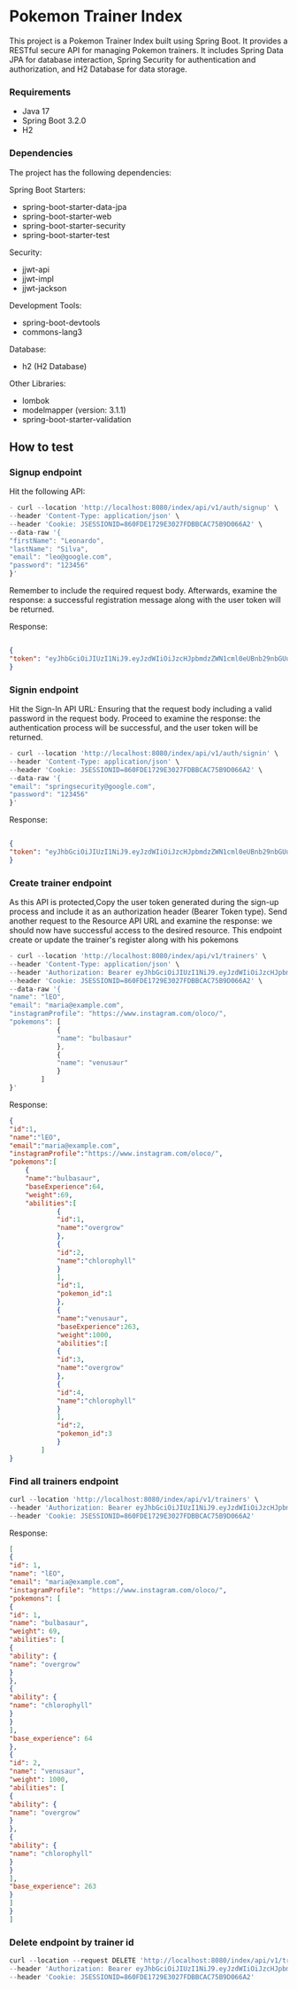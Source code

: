 # Pokemon Trainer Index

This project is a Pokemon Trainer Index built using Spring Boot. It provides a RESTful secure API for managing Pokemon trainers.
It includes Spring Data JPA for database interaction, Spring Security for authentication and authorization, and H2 Database for data storage.
### Requirements

- Java 17
- Spring Boot 3.2.0
- H2

### Dependencies
The project has the following dependencies:

Spring Boot Starters:
- spring-boot-starter-data-jpa
- spring-boot-starter-web
- spring-boot-starter-security
- spring-boot-starter-test

Security:
- jjwt-api
- jjwt-impl
- jjwt-jackson

Development Tools:
- spring-boot-devtools
- commons-lang3

Database:
- h2 (H2 Database)

Other Libraries:
- lombok
- modelmapper (version: 3.1.1)
- spring-boot-starter-validation

## How to test
### Signup endpoint
Hit the following API:
```js
- curl --location 'http://localhost:8080/index/api/v1/auth/signup' \
--header 'Content-Type: application/json' \
--header 'Cookie: JSESSIONID=860FDE1729E3027FDBBCAC75B9D066A2' \
--data-raw '{
"firstName": "Leonardo",
"lastName": "Silva",
"email": "leo@google.com",
"password": "123456"
}'
```

Remember to include the required request body. Afterwards, examine the response: a successful 
registration message along with the user token will be returned.


Response:
```json

{
"token": "eyJhbGciOiJIUzI1NiJ9.eyJzdWIiOiJzcHJpbmdzZWN1cml0eUBnb29nbGUuY29tIiwiaWF0IjoxNzAzMzc0MTA1LCJleHAiOjE3MDMzNzU1NDV9.skJRpg5v34bBC0j2gpMx2pe1bvrXFprhl4U5Wb1p4EU"
}
```

### Signin endpoint
Hit the Sign-In API URL:
Ensuring that the request body  including a valid password in the request body. 
Proceed to examine the response: the authentication process will be successful, and the user token will be returned.
```js
- curl --location 'http://localhost:8080/index/api/v1/auth/signin' \
--header 'Content-Type: application/json' \
--header 'Cookie: JSESSIONID=860FDE1729E3027FDBBCAC75B9D066A2' \
--data-raw '{
"email": "springsecurity@google.com",
"password": "123456"
}'
```  

Response:
```json

{
"token": "eyJhbGciOiJIUzI1NiJ9.eyJzdWIiOiJzcHJpbmdzZWN1cml0eUBnb29nbGUuY29tIiwiaWF0IjoxNzAzMzc0MTA5LCJleHAiOjE3MDMzNzU1NDl9.i2RkwSYgT0o2vAwnYDRwpeGm3110XugV5or4NHHU_PQ"
}
```
### Create trainer endpoint
As this API is protected,Copy the user token generated during the sign-up process and include it as an authorization header (Bearer Token type). Send another request to the Resource API URL and examine the response: we should now have successful access to the desired resource.
This endpoint create or update the trainer's register along with his pokemons 
```js
- curl --location 'http://localhost:8080/index/api/v1/trainers' \
--header 'Content-Type: application/json' \
--header 'Authorization: Bearer eyJhbGciOiJIUzI1NiJ9.eyJzdWIiOiJzcHJpbmdzZWN1cml0eUBnb29nbGUuY29tIiwiaWF0IjoxNzAzMzc0MTA5LCJleHAiOjE3MDMzNzU1NDl9.i2RkwSYgT0o2vAwnYDRwpeGm3110XugV5or4NHHU_PQ' \
--header 'Cookie: JSESSIONID=860FDE1729E3027FDBBCAC75B9D066A2' \
--data-raw '{
"name": "lEO",
"email": "maria@example.com",
"instagramProfile": "https://www.instagram.com/oloco/",
"pokemons": [
            {
            "name": "bulbasaur" 
            },
            {
            "name": "venusaur"
            }
        ]
}'
```

 
Response:
```json
{
"id":1,
"name":"lEO",
"email":"maria@example.com",
"instagramProfile":"https://www.instagram.com/oloco/",
"pokemons":[
    {
    "name":"bulbasaur",
    "baseExperience":64,
    "weight":69,
    "abilities":[
            {
            "id":1,
            "name":"overgrow"
            },
            {
            "id":2,
            "name":"chlorophyll"
            }
            ],
            "id":1,
            "pokemon_id":1
            },
            {
            "name":"venusaur",
            "baseExperience":263,
            "weight":1000,
            "abilities":[
            {
            "id":3,
            "name":"overgrow"
            },
            {
            "id":4,
            "name":"chlorophyll"
            }
            ],
            "id":2,
            "pokemon_id":3
            }
        ]
}
```
### Find all trainers endpoint
```js
curl --location 'http://localhost:8080/index/api/v1/trainers' \
--header 'Authorization: Bearer eyJhbGciOiJIUzI1NiJ9.eyJzdWIiOiJzcHJpbmdzZWN1cml0eUBnb29nbGUuY29tIiwiaWF0IjoxNzAzMzc0MTA5LCJleHAiOjE3MDMzNzU1NDl9.i2RkwSYgT0o2vAwnYDRwpeGm3110XugV5or4NHHU_PQ' \
--header 'Cookie: JSESSIONID=860FDE1729E3027FDBBCAC75B9D066A2'
```
Response:
```json
[
{
"id": 1,
"name": "lEO",
"email": "maria@example.com",
"instagramProfile": "https://www.instagram.com/oloco/",
"pokemons": [
{
"id": 1,
"name": "bulbasaur",
"weight": 69,
"abilities": [
{
"ability": {
"name": "overgrow"
}
},
{
"ability": {
"name": "chlorophyll"
}
}
],
"base_experience": 64
},
{
"id": 2,
"name": "venusaur",
"weight": 1000,
"abilities": [
{
"ability": {
"name": "overgrow"
}
},
{
"ability": {
"name": "chlorophyll"
}
}
],
"base_experience": 263
}
]
}
]

```

### Delete endpoint by trainer id
```js
curl --location --request DELETE 'http://localhost:8080/index/api/v1/trainers/1' \
--header 'Authorization: Bearer eyJhbGciOiJIUzI1NiJ9.eyJzdWIiOiJzcHJpbmdzZWN1cml0eUBnb29nbGUuY29tIiwiaWF0IjoxNzAzMzcyNzk1LCJleHAiOjE3MDMzNzQyMzV9.dw_C-YgGJrkFnFryPYvknnJEmPRnkNCEcA-ZhPQktzg' \
--header 'Cookie: JSESSIONID=860FDE1729E3027FDBBCAC75B9D066A2'
